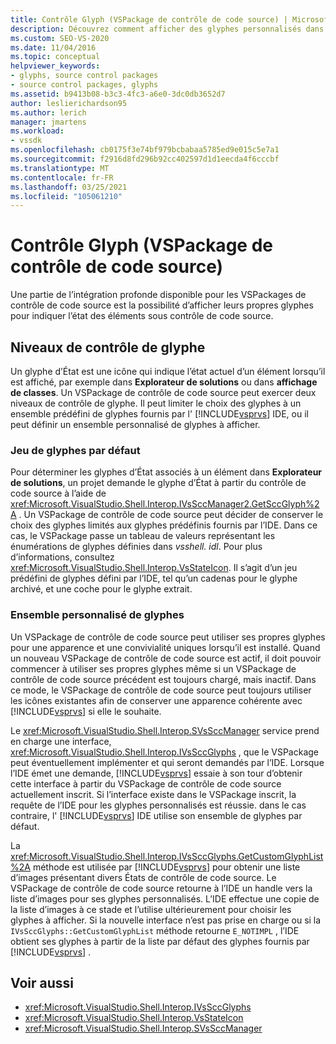 ```yaml
---
title: Contrôle Glyph (VSPackage de contrôle de code source) | Microsoft Docs
description: Découvrez comment afficher des glyphes personnalisés dans un VSPackage de contrôle de code source afin de pouvoir utiliser vos propres icônes pour indiquer l’état des éléments sous contrôle de code source.
ms.custom: SEO-VS-2020
ms.date: 11/04/2016
ms.topic: conceptual
helpviewer_keywords:
- glyphs, source control packages
- source control packages, glyphs
ms.assetid: b9413b08-b3c3-4fc3-a6e0-3dc0db3652d7
author: leslierichardson95
ms.author: lerich
manager: jmartens
ms.workload:
- vssdk
ms.openlocfilehash: cb0175f3e74bf979bcbabaa5785ed9e015c5e7a1
ms.sourcegitcommit: f2916d8fd296b92cc402597d1d1eecda4f6cccbf
ms.translationtype: MT
ms.contentlocale: fr-FR
ms.lasthandoff: 03/25/2021
ms.locfileid: "105061210"
---
```

# <a name="glyph-control-source-control-vspackage"></a>Contrôle Glyph (VSPackage de contrôle de code source)
Une partie de l’intégration profonde disponible pour les VSPackages de contrôle de code source est la possibilité d’afficher leurs propres glyphes pour indiquer l’état des éléments sous contrôle de code source.

## <a name="levels-of-glyph-control"></a>Niveaux de contrôle de glyphe
 Un glyphe d’État est une icône qui indique l’état actuel d’un élément lorsqu’il est affiché, par exemple dans **Explorateur de solutions** ou dans **affichage de classes**. Un VSPackage de contrôle de code source peut exercer deux niveaux de contrôle de glyphe. Il peut limiter le choix des glyphes à un ensemble prédéfini de glyphes fournis par l' [!INCLUDE[vsprvs](../../code-quality/includes/vsprvs_md.md)] IDE, ou il peut définir un ensemble personnalisé de glyphes à afficher.

### <a name="default-set-of-glyphs"></a>Jeu de glyphes par défaut
 Pour déterminer les glyphes d’État associés à un élément dans **Explorateur de solutions**, un projet demande le glyphe d’État à partir du contrôle de code source à l’aide de <xref:Microsoft.VisualStudio.Shell.Interop.IVsSccManager2.GetSccGlyph%2A> . Un VSPackage de contrôle de code source peut décider de conserver le choix des glyphes limités aux glyphes prédéfinis fournis par l’IDE. Dans ce cas, le VSPackage passe un tableau de valeurs représentant les énumérations de glyphes définies dans *vsshell. idl*. Pour plus d’informations, consultez <xref:Microsoft.VisualStudio.Shell.Interop.VsStateIcon>. Il s’agit d’un jeu prédéfini de glyphes défini par l’IDE, tel qu’un cadenas pour le glyphe archivé, et une coche pour le glyphe extrait.

### <a name="custom-set-of-glyphs"></a>Ensemble personnalisé de glyphes
 Un VSPackage de contrôle de code source peut utiliser ses propres glyphes pour une apparence et une convivialité uniques lorsqu’il est installé. Quand un nouveau VSPackage de contrôle de code source est actif, il doit pouvoir commencer à utiliser ses propres glyphes même si un VSPackage de contrôle de code source précédent est toujours chargé, mais inactif. Dans ce mode, le VSPackage de contrôle de code source peut toujours utiliser les icônes existantes afin de conserver une apparence cohérente avec [!INCLUDE[vsprvs](../../code-quality/includes/vsprvs_md.md)] si elle le souhaite.

 Le <xref:Microsoft.VisualStudio.Shell.Interop.SVsSccManager> service prend en charge une interface, <xref:Microsoft.VisualStudio.Shell.Interop.IVsSccGlyphs> , que le VSPackage peut éventuellement implémenter et qui seront demandés par l’IDE. Lorsque l’IDE émet une demande, [!INCLUDE[vsprvs](../../code-quality/includes/vsprvs_md.md)] essaie à son tour d’obtenir cette interface à partir du VSPackage de contrôle de code source actuellement inscrit. Si l’interface existe dans le VSPackage inscrit, la requête de l’IDE pour les glyphes personnalisés est réussie. dans le cas contraire, l' [!INCLUDE[vsprvs](../../code-quality/includes/vsprvs_md.md)] IDE utilise son ensemble de glyphes par défaut.

 La <xref:Microsoft.VisualStudio.Shell.Interop.IVsSccGlyphs.GetCustomGlyphList%2A> méthode est utilisée par [!INCLUDE[vsprvs](../../code-quality/includes/vsprvs_md.md)] pour obtenir une liste d’images présentant divers États de contrôle de code source. Le VSPackage de contrôle de code source retourne à l’IDE un handle vers la liste d’images pour ses glyphes personnalisés. L’IDE effectue une copie de la liste d’images à ce stade et l’utilise ultérieurement pour choisir les glyphes à afficher. Si la nouvelle interface n’est pas prise en charge ou si la `IVsSccGlyphs::GetCustomGlyphList` méthode retourne `E_NOTIMPL` , l’IDE obtient ses glyphes à partir de la liste par défaut des glyphes fournis par [!INCLUDE[vsprvs](../../code-quality/includes/vsprvs_md.md)] .

## <a name="see-also"></a>Voir aussi
- <xref:Microsoft.VisualStudio.Shell.Interop.IVsSccGlyphs>
- <xref:Microsoft.VisualStudio.Shell.Interop.VsStateIcon>
- <xref:Microsoft.VisualStudio.Shell.Interop.SVsSccManager>
